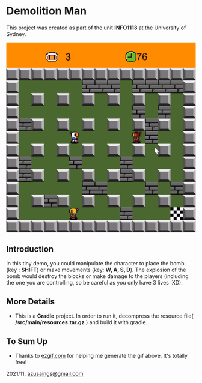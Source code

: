 # Demolition Man
This project was created as part of the unit **INFO1113** at the University of Sydney.

![Demolition](./demo.gif)

## Introduction
In this tiny demo, you could manipulate the character to place the bomb (key : **SHIFT**) or make movements (key: **W, A, S, D**). 
The explosion of the bomb would destroy the blocks or make damage to the players (including the one you are controlling, so be careful as you only have 3 lives :XD). 
## More Details
* This is a **Gradle** project. In order to run it, decompress the resource file( **/src/main/resources.tar.gz** ) and build it with gradle.
## To Sum Up
* Thanks to [ezgif.com](https://ezgif.com/video-to-gif) for helping me generate the gif above. It's totally free!

2021/11, azusaings@gmail.com

